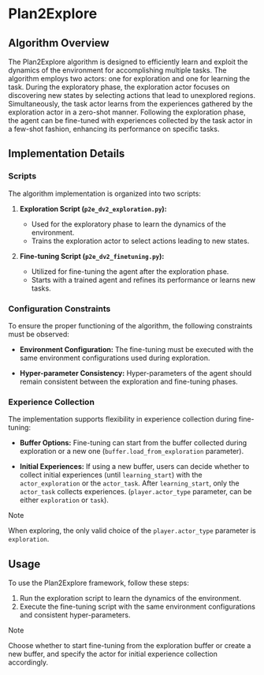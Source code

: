 # Plan2Explore
## Algorithm Overview

The Plan2Explore algorithm is designed to efficiently learn and exploit the dynamics of the environment for accomplishing multiple tasks. The algorithm employs two actors: one for exploration and one for learning the task. During the exploratory phase, the exploration actor focuses on discovering new states by selecting actions that lead to unexplored regions. Simultaneously, the task actor learns from the experiences gathered by the exploration actor in a zero-shot manner. Following the exploration phase, the agent can be fine-tuned with experiences collected by the task actor in a few-shot fashion, enhancing its performance on specific tasks.

## Implementation Details

### Scripts

The algorithm implementation is organized into two scripts:

1. **Exploration Script (`p2e_dv2_exploration.py`):**
   - Used for the exploratory phase to learn the dynamics of the environment.
   - Trains the exploration actor to select actions leading to new states.

2. **Fine-tuning Script (`p2e_dv2_finetuning.py`):**
   - Utilized for fine-tuning the agent after the exploration phase.
   - Starts with a trained agent and refines its performance or learns new tasks.
   
### Configuration Constraints

To ensure the proper functioning of the algorithm, the following constraints must be observed:

- **Environment Configuration:** The fine-tuning must be executed with the same environment configurations used during exploration.

- **Hyper-parameter Consistency:** Hyper-parameters of the agent should remain consistent between the exploration and fine-tuning phases.

### Experience Collection

The implementation supports flexibility in experience collection during fine-tuning:

- **Buffer Options:** Fine-tuning can start from the buffer collected during exploration or a new one (`buffer.load_from_exploration` parameter).

- **Initial Experiences:** If using a new buffer, users can decide whether to collect initial experiences (until `learning_start`) with the `actor_exploration` or the `actor_task`. After `learning_start`, only the `actor_task` collects experiences. (`player.actor_type` parameter, can be either `exploration` or `task`).

> [!NOTE]
>
> When exploring, the only valid choice of the `player.actor_type` parameter is `exploration`.

## Usage

To use the Plan2Explore framework, follow these steps:

1. Run the exploration script to learn the dynamics of the environment.
2. Execute the fine-tuning script with the same environment configurations and consistent hyper-parameters.

> [!NOTE]
>
> Choose whether to start fine-tuning from the exploration buffer or create a new buffer, and specify the actor for initial experience collection accordingly.